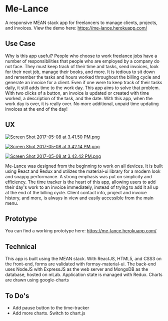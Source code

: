 # Me-Lance
A responsive MEAN stack app for freelancers to manage clients, projects, and invoices. View the demo here: https://me-lance.herokuapp.com/

## Use Case
Why is this app useful? People who choose to work freelance jobs have a number of responsibilities that people who are employed by a company do not face. They must keep track of their time and tasks, send invoices, look for their next job, manage their books, and more. It is tedious to sit down and remember the tasks and hours worked throughout the billing cycle and generate an invoice for a client. Even if one were to keep track of their tasks daily, it still adds time to the work day. This app aims to solve that problem. With two clicks of a button, an invoice is updated or created with time worked, a description of the task, and the date. With this app, when the work day is over, it is really over. No more additional, unpaid time updating invoices at the end of the day!

## UX
[![Screen Shot 2017-05-08 at 3.41.50 PM.png](https://s13.postimg.org/jrwbyyonb/Screen_Shot_2017-05-08_at_3.41.50_PM.png)](https://postimg.org/image/6nqrm9wlf/)

[![Screen Shot 2017-05-08 at 3.42.14 PM.png](https://s13.postimg.org/so742wf9j/Screen_Shot_2017-05-08_at_3.42.14_PM.png)](https://postimg.org/image/5zhx3bxvn/)

[![Screen Shot 2017-05-08 at 3.42.42 PM.png](https://s1.postimg.org/4pcmrgt4v/Screen_Shot_2017-05-08_at_3.42.42_PM.png)](https://postimg.org/image/8yhctmwe3/)

Me-Lance was designed from the beginning to work on all devices. It is built using React and Redux and utilizes the material-ui library for a modern look and snappy performance. A strong emphasis was put on simplicity and efficiency. The time tracker is the heart of this app, allowing users to add their day's work to an invoice immediately, instead of trying to add it all up at the end of the billing cycle. Client contact info, project and invoice history, and more, is always in view and easily accessible from the main menu.

## Prototype
You can find a working prototype here: https://me-lance.herokuapp.com/


## Technical
This app is built using the MEAN stack. With ReactJS, HTML5, and CSS3 on the front-end, forms are validated with formsy-material-ui. The back-end uses NodeJS with ExpressJS as the web server and MongoDB as the database, hosted on mLab.
Application state is managed with Redux.
Charts are drawn using google-charts

## To Do's
  * Add pause button to the time-tracker
  * Add more charts. Switch to chart.js
